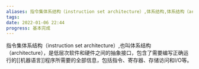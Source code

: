 ```yaml
---
aliases: 指令集体系结构（instruction set architecture）,体系结构,体系结构（architecture）
tags: 
date: 2022-01-06 22:44
progress: 基本完成
---
```


指令集体系结构（instruction set architecture）,也叫体系结构（architecture），是低层次软件和硬件之间的抽象接口，包含了需要编写正确运行的[[机器语言]]程序所需要的全部信息，包括指令、寄存器、存储访问和I/O等。
